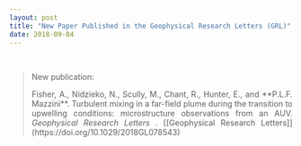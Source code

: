 ```yaml
---
layout: post
title: "New Paper Published in the Geophysical Research Letters (GRL)"
date: 2018-09-04
---
```


<br>

<div style="text-align:justify" markdown="1">

> <p> New publication: </p>
> <p> Fisher, A., Nidzieko, N., Scully, M., Chant, R., Hunter, E., and **P.L.F. Mazzini**. Turbulent mixing in a far-field plume during the transition to upwelling conditions: microstructure observations from an AUV. <i> Geophysical Research Letters </i>. [[Geophysical Research Letters]](https://doi.org/10.1029/2018GL078543) </p>


</div>
